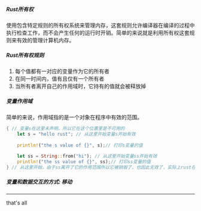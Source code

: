 ##### Rust所有权

使用包含特定规则的所有权系统来管理内存，这套规则允许编译器在编译的过程中执行检查工作，而不会产生任何的运行时开销。简单的来说就是利用所有权这套规则来有效的管理计算机内存。

##### Rust所有权规则

1. 每个值都有一对应的变量作为它的所有者
2. 在同一时间内，值有且仅有一个所有者
3. 当所有者离开自己的作用域时，它持有的值就会被释放掉

##### 变量作用域

简单的来说，作用域指的是一个对象在程序中有效的范围。

```rust
{ // 变量s在这里未声明，所以它在这个位置里是不可用的
    let s = "hello rust"; // 从这里开始变量s开始有效
    
    println!("the s value of {}", s);// 打印s变量的值
    
    let ss = String::from("hi"); // 从这里开始变量ss开始有效
    println!("the ss value of {}", ss);// 打印ss变量的值
} // 从这里开始，由于ss离开了它的作用范围所以它被销毁了，也因此无效了，实际上rust在这里调用了drop函数，将ss进行回收了
```

##### 变量和数据交互的方式: 移动

















---

that's all

